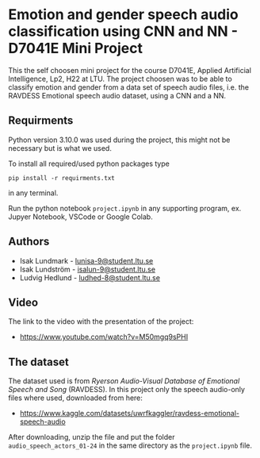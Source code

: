 # Emotion and gender speech audio classification using CNN and NN - D7041E Mini Project

This the self choosen mini project for the course D7041E, Applied Artificial Intelligence, Lp2, H22 at LTU. The project choosen was to be able to classify emotion and gender from a data set of speech audio files, i.e. the RAVDESS Emotional speech audio dataset, using a CNN and a NN.

## Requirments

Python version 3.10.0 was used during the project, this might not be necessary but is what we used.

To install all required/used python packages type

```
pip install -r requirments.txt
```

in any terminal.

Run the python notebook `project.ipynb` in any supporting program, ex. Jupyer Notebook, VSCode or Google Colab.

## Authors

- Isak Lundmark - lunisa-9@student.ltu.se
- Isak Lundström - isalun-9@student.ltu.se
- Ludvig Hedlund - ludhed-8@student.ltu.se

## Video

The link to the video with the presentation of the project:

- https://www.youtube.com/watch?v=M50mgq9sPHI

## The dataset

The dataset used is from _Ryerson Audio-Visual Database of Emotional Speech and Song_ (RAVDESS). In this project only the speech audio-only files where used, downloaded from here:

- https://www.kaggle.com/datasets/uwrfkaggler/ravdess-emotional-speech-audio

After downloading, unzip the file and put the folder `audio_speech_actors_01-24` in the same directory as the `project.ipynb` file.
